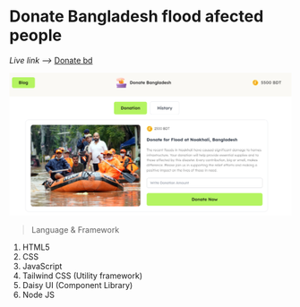 # Donate Bangladesh flood afected people

_Live link -->_ [Donate bd](https://istiakahmedsaad.github.io/donate-bangladesh-app/)

![webpage screenshot](./assets/assignment-5.PNG)

> Language & Framework
1. HTML5
2. CSS 
3. JavaScript
4. Tailwind CSS (Utility framework)
5. Daisy UI (Component Library)
6. Node JS